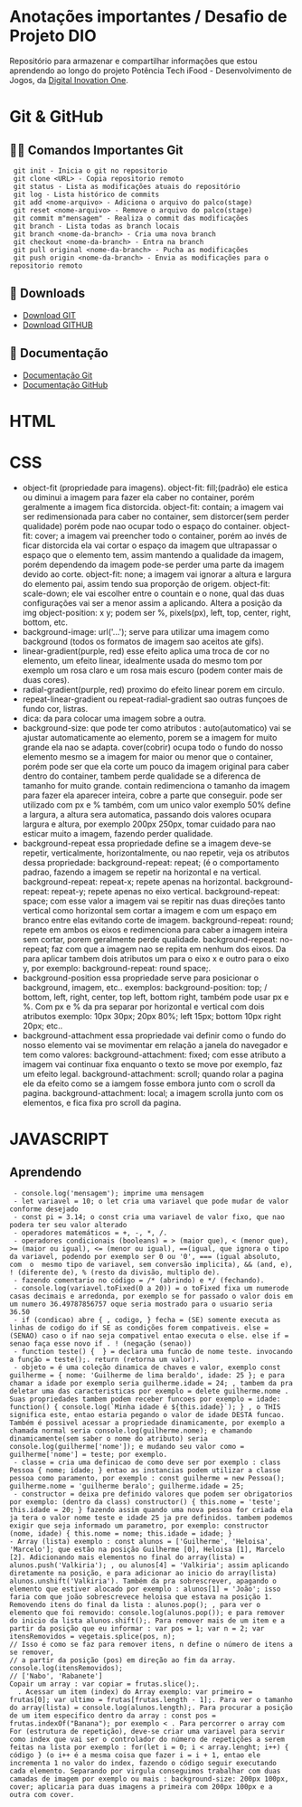 # Anotações importantes / Desafio de Projeto DIO

Repositório para armazenar e compartilhar informações que estou aprendendo ao longo do projeto Potência Tech iFood - Desenvolvimento de Jogos, da  [Digital Inovation One](https://www.dio.me/).
# Git & GitHub
## 🧑‍💻 Comandos Importantes Git
```
 git init - Inicia o git no repositorio
 git clone <URL> - Copia repositorio remoto
 git status - Lista as modificações atuais do repositório 
 git log - Lista histórico de commits
 git add <nome-arquivo> - Adiciona o arquivo do palco(stage)
 git reset <nome-arquivo> - Remove o arquivo do palco(stage)
 git commit m"mensagem" - Realiza o commit das modificações
 git branch - Lista todas as branch locais 
 git branch <nome-da-branch> - Cria uma nova branch 
 git checkout <nome-da-branch> - Entra na branch
 git pull original <nome-da-branch> - Pucha as modificações
 git push origin <nome-da-branch> - Envia as modificações para o repositorio remoto

```


## 💾 Downloads
- [Download GIT](https://git-scm.com/downloads)
- [Download GITHUB](https://desktop.github.com/)


## 📖 Documentação
- [Documentação Git](https://git-scm.com/doc)
- [Documentação GitHub](https://docs.github.com/)

# HTML

# CSS
- object-fit (propriedade para imagens). object-fit: fill;(padrão) ele estica ou diminui a imagem para fazer ela caber no container, porém geralmente a imagem fica distorcida. object-fit: contain; a imagem vai ser redimensionada para caber no container, sem distorcer(sem perder qualidade) porém pode nao ocupar todo o espaço do container. object-fit: cover; a imagem vai preencher todo o container, porém ao invés de ficar distorcida ela vai cortar o espaço da imagem que ultrapassar o espaço que o elemento tem, assim mantendo a qualidade da imagem, porém dependendo da imagem pode-se perder uma parte da imagem devido ao corte. object-fit: none; a imagem vai ignorar a altura e largura do elemento pai, assim tendo sua proporção de origem. object-fit: scale-down; ele vai escolher entre o countain e o none, qual das duas configurações vai ser a menor assim a aplicando. Altera a posição da img object-position: x y; podem ser %, pixels(px), left, top, center, right, bottom, etc.
- background-image: url('...'); serve para utilizar uma imagem como background (todos os formatos de imagem sao aceitos ate gifs).
- linear-gradient(purple, red) esse efeito aplica uma troca de cor no elemento, um efeito linear, idealmente usada do mesmo tom por exemplo um rosa claro e um rosa mais escuro (podem conter mais de duas cores).
- radial-gradient(purple, red) proximo do efeito linear porem em circulo.
- repeat-linear-gradient ou repeat-radial-gradient sao outras funçoes de fundo cor, listras.
- dica: da para colocar uma imagem sobre a outra.
- background-size: que pode ter como atributos : auto(automatico) vai se ajustar automaticamente ao elemento, porem se a imagem for muito grande ela nao se adapta. cover(cobrir) ocupa todo o fundo do nosso elemento mesmo se a imagem for maior ou menor que o container, porém pode ser que ela corte um pouco da imagem original para caber dentro do container, tambem perde qualidade se a diferenca de tamanho for muito grande. contain redimenciona o tamanho da imagem para fazer ela aparecer inteira, cobre a parte que conseguir. pode ser utilizado com px e % também, com um unico valor exemplo 50% define a largura, a altura sera automatica, passando dois valores ocupara largura e altura, por exemplo 200px 250px, tomar cuidado para nao esticar muito a imagem, fazendo perder qualidade.
- background-repeat essa propriedade define se a imagem deve-se repetir, verticalmente, horizontalmente, ou nao repetir, veja os atributos dessa propriedade: background-repeat: repeat; (é o comportamento padrao, fazendo a imagem se repetir na horizontal e na vertical. background-repeat: repeat-x; repete apenas na horizontal. background-repeat: repeat-y; repete apenas no eixo vertical. background-repeat: space; com esse valor a imagem vai se repitir nas duas direções tanto vertical como horizontal sem cortar a imagem e com um espaço em branco entre elas evitando corte de imagem. background-repeat: round; repete em ambos os eixos e redimenciona para caber a imagem inteira sem cortar, porem geralmente perde qualidade. background-repeat: no-repeat; faz com que a imagem nao se repita em nenhum dos eixos. Da para aplicar tambem dois atributos um para o eixo x e outro para o eixo y, por exemplo: background-repeat: round space;.
- background-position essa propriedade serve para posicionar o background, imagem, etc.. exemplos: background-position: top; / bottom, left, right, center, top left, bottom right, também pode usar px e %. Com px e % da pra separar por horizontal e vertical com dois atributos exemplo: 10px 30px; 20px 80%; left 15px; bottom 10px right 20px; etc..
- background-attachment essa propriedade vai definir como o fundo do nosso elemento vai se movimentar em relação a janela do navegador e tem como valores: background-attachment: fixed; com esse atributo a imagem vai continuar fixa enquanto o texto se move por exemplo, faz um efeito legal. background-attachment: scroll; quando rolar a pagina ele da efeito como se a iamgem fosse embora junto com o scroll da pagina. background-attachment: local;  a imagem scrolla junto com os elementos, e fica fixa pro scroll da pagina.

# JAVASCRIPT
## Aprendendo 
```
 - console.log('mensagem'); imprime uma mensagem
 - let variavel = 10; o let cria uma variavel que pode mudar de valor conforme desejado
 - const pi = 3.14; o const cria uma variavel de valor fixo, que nao podera ter seu valor alterado
 - operadores matemáticos = +, -, *, /.
 - operadores condicionais (booleans) = > (maior que), < (menor que), >= (maior ou igual), <= (menor ou igual), ==(igual, que ignora o tipo da variavel, podendo por exemplo ser 0 ou '0', === (igual absoluto, com  o  mesmo tipo de variavel, sem conversão implicita), && (and, e), ! (diferente de), % (resto da divisão, multiplo de).
 - fazendo comentario no código = /* (abrindo) e */ (fechando).
 - console.log(variavel.toFixed(0 a 20)) = o toFixed fixa um numerode casas decimais e arredonda, por exemplo se for passado o valor dois em um numero 36.49787856757 oque seria mostrado para o usuario seria 36.50
 - if (condicao) abre { , codigo, } fecha = (SE) somente executa as linhas de codigo do if SE as condições forem compativeis. else = (SENAO) caso o if nao seja compativel entao executa o else. else if = senao faça esse novo if . ! (negação (senao))
 - function teste() {  } = declara uma funcão de nome teste. invocando a função = teste();. return (retorna um valor).
 - objeto = é uma coleção dinamica de chaves e valor, exemplo const guilherme = { nome: 'Guilherme de lima beraldo', idade: 25 }; e para chamar a idade por exemplo seria guilherme.idade = 24; , tambem da pra deletar uma das caracteristicas por exemplo = delete guilherme.nome . Suas propriedades tambem podem receber funcoes por exemplo = idade: function() { console.log(`Minha idade é ${this.idade}`); } , o THIS significa este, entao estaria pegando o valor de idade DESTA funcao. Também é possivel acessar a propriedade dinamicamente, por exemplo a chamada normal seria console.log(guilherme.nome); e chamando dinamicamente(sem saber o nome do atributo) seria console.log(guilherme['nome']); e mudando seu valor como = guilherme['nome'] = teste; por exemplo.
 - classe = cria uma definicao de como deve ser por exemplo : class Pessoa { nome; idade; } entao as instancias podem utilizar a classe pessoa como paramento, por exemplo : const guilherme = new Pessoa(); guilherme.nome = 'guilherme beralo'; guilherme.idade = 25;
 - constructor = deixa pre definido valores que podem ser obrigatorios por exemplo: (dentro da class) constructor() { this.nome = 'teste'; this.idade = 20; } fazendo assim quando uma nova pessoa for criada ela ja tera o valor nome teste e idade 25 ja pre definidos. tambem podemos exigir que seja informado um parametro, por exemplo: constructor (nome, idade) { this.nome = nome; this.idade = idade; }
- Array (lista) exemplo : const alunos = ['Guilherme', 'Heloisa', 'Marcelo']; que estão na posição Guilherme [0], Heloisa [1], Marcelo [2]. Adicionando mais elementos no final do array(lista) = alunos.push('Valkiria'); , ou alunos[4] = 'Valkiria'; assim aplicando diretamente na posição, e para adicionar ao inicio do array(lista) alunos.unshift('Valkiria'). Também da pra sobrescrever, apagando o elemento que estiver alocado por exemplo : alunos[1] = 'João'; isso faria com que joão sobrescrevece heloisa que estava na posição 1. Removendo itens do final da lista : alunos.pop(); , para ver o elemento que foi removido: console.log(alunos.pop()); e para remover do inicio da lista alunos.shift();. Para remover mais de um item e a partir da posição que eu informar : var pos = 1; var n = 2; var itensRemovidos = vegetais.splice(pos, n);
// Isso é como se faz para remover itens, n define o número de itens a se remover,
// a partir da posição (pos) em direção ao fim da array. console.log(itensRemovidos);
// ['Nabo', 'Rabanete']
Copair um array : var copiar = frutas.slice();.
  . Acessar um item (index) do Array exemplo: var primeiro = frutas[0]; var ultimo = frutas[frutas.length - 1];. Para ver o tamanho do array(lista) = console.log(alunos.length);. Para procurar a posição de um item especifico dentro da array : const pos = frutas.indexOf("Banana"); por exemplo < . Para percorrer o array com For (estrutura de repetição), deve-se criar uma variavel para servir como index que vai ser o controlador do número de repetições a serem feitas na lista por exemplo : for(let i = 0; i < array.lenght; i++) { código } (o i++ é a mesma coisa que fazer i = i + 1, entao ele incrementa 1 no valor do index, fazendo o código seguir executando cada elemento. Separando por virgula conseguimos trabalhar com duas camadas de imagem por exemplo ou mais : background-size: 200px 100px, cover; aplicaria para duas imagens a primeira com 200px 100px e a outra com cover.




